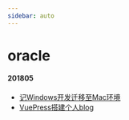 ```yaml
---
sidebar: auto
---
```



# oracle

#### 201805
- [记Windows开发迁移至Mac环境](./记Windows开发迁移至Mac环境.md)
- [VuePress搭建个人blog](./VuePress搭建个人blog.md)